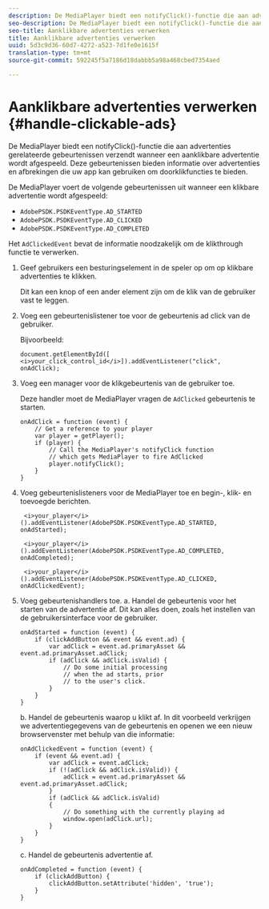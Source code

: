 ```yaml
---
description: De MediaPlayer biedt een notifyClick()-functie die aan advertenties gerelateerde gebeurtenissen verzendt wanneer een aanklikbare advertentie wordt afgespeeld. Deze gebeurtenissen bieden informatie over advertenties en afbrekingen die uw app kan gebruiken om doorklikfuncties te bieden.
seo-description: De MediaPlayer biedt een notifyClick()-functie die aan advertenties gerelateerde gebeurtenissen verzendt wanneer een aanklikbare advertentie wordt afgespeeld. Deze gebeurtenissen bieden informatie over advertenties en afbrekingen die uw app kan gebruiken om doorklikfuncties te bieden.
seo-title: Aanklikbare advertenties verwerken
title: Aanklikbare advertenties verwerken
uuid: 5d3c9d36-60d7-4272-a523-7d1fe0e1615f
translation-type: tm+mt
source-git-commit: 592245f5a7186d18dabbb5a98a468cbed7354aed

---
```



# Aanklikbare advertenties verwerken {#handle-clickable-ads}

De MediaPlayer biedt een notifyClick()-functie die aan advertenties gerelateerde gebeurtenissen verzendt wanneer een aanklikbare advertentie wordt afgespeeld. Deze gebeurtenissen bieden informatie over advertenties en afbrekingen die uw app kan gebruiken om doorklikfuncties te bieden.

De MediaPlayer voert de volgende gebeurtenissen uit wanneer een klikbare advertentie wordt afgespeeld:

* `AdobePSDK.PSDKEventType.AD_STARTED`
* `AdobePSDK.PSDKEventType.AD_CLICKED`
* `AdobePSDK.PSDKEventType.AD_COMPLETED`

Het `AdClickedEvent` bevat de informatie noodzakelijk om de klikthrough functie te verwerken.

1. Geef gebruikers een besturingselement in de speler op om op klikbare advertenties te klikken.

   Dit kan een knop of een ander element zijn om de klik van de gebruiker vast te leggen.
1. Voeg een gebeurtenislistener toe voor de gebeurtenis ad click van de gebruiker.

   Bijvoorbeeld:

   ```
   document.getElementById([ 
   <i>your_click_control_id</i>]).addEventListener("click", onAdClick);
   ```

1. Voeg een manager voor de klikgebeurtenis van de gebruiker toe.

   Deze handler moet de MediaPlayer vragen de `AdClicked` gebeurtenis te starten.

   ```
   onAdClick = function (event) { 
       // Get a reference to your player 
       var player = getPlayer(); 
       if (player) { 
           // Call the MediaPlayer's notifyClick function 
           // which gets MediaPlayer to fire AdClicked 
           player.notifyClick(); 
       } 
   } 
   ```

1. Voeg gebeurtenislisteners voor de MediaPlayer toe en begin-, klik- en toevoegde berichten.

   ```
    <i>your_player</i>().addEventListener(AdobePSDK.PSDKEventType.AD_STARTED, onAdStarted); 
   
    <i>your_player</i>().addEventListener(AdobePSDK.PSDKEventType.AD_COMPLETED, onAdCompleted);
   
    <i>your_player</i>().addEventListener(AdobePSDK.PSDKEventType.AD_CLICKED, onAdClickedEvent);
   ```

1. Voeg gebeurtenishandlers toe.
a. Handel de gebeurtenis voor het starten van de advertentie af.
Dit kan alles doen, zoals het instellen van de gebruikersinterface voor de gebruiker.

   ```
   onAdStarted = function (event) { 
       if (clickAddButton && event && event.ad) { 
           var adClick = event.ad.primaryAsset && event.ad.primaryAsset.adClick; 
           if (adClick && adClick.isValid) { 
               // Do some initial processing  
               // when the ad starts, prior 
               // to the user's click. 
           } 
       } 
   }
   ```

   b. Handel de gebeurtenis waarop u klikt af.
In dit voorbeeld verkrijgen we advertentiegegevens van de gebeurtenis en openen we een nieuw browservenster met behulp van die informatie:

   ```
   onAdClickedEvent = function (event) { 
       if (event && event.ad) { 
           var adClick = event.adClick; 
           if (!(adClick && adClick.isValid)) { 
               adClick = event.ad.primaryAsset && event.ad.primaryAsset.adClick; 
           } 
           if (adClick && adClick.isValid) 
           { 
               // Do something with the currently playing ad 
               window.open(adClick.url); 
           } 
       } 
   }
   ```

   c. Handel de gebeurtenis advertentie af.

   ```
   onAdCompleted = function (event) { 
       if (clickAddButton) { 
           clickAddButton.setAttribute('hidden', 'true'); 
       } 
   }
   ```
